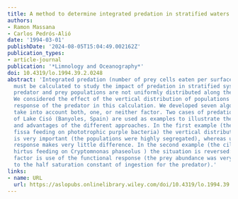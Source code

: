 ```yaml
---
title: A method to determine integrated predation in stratified waters
authors:
- Ramon Massana
- Carlos Pedrós‐Alió
date: '1994-03-01'
publishDate: '2024-08-05T15:04:49.002162Z'
publication_types:
- article-journal
publication: '*Limnology and Oceanography*'
doi: 10.4319/lo.1994.39.2.0248
abstract: 'Integrated predation (number of prey cells eaten per surface area and time)
  must be calculated to study the impact of predation in stratified systems where
  predator and prey populations are not uniformly distributed along the vertical axis.
  We considered the effect of the vertical distribution of populations and the functional
  response of the predator in this calculation. We developed seven algorithms which
  take into account both, one, or neither factor. Two cases of predation in the metalimnion
  of Lake Cisó (Banyoles, Spain) are used as examples to illustrate the limitations
  and advantages of the different approaches. In the first example (the rotifer Anuraeopsis
  fissa feeding on phototrophic purple bacteria) the vertical distribution of populations
  is very important (the populations were highly segregated), whereas use of the functional
  response makes very little difference. In the second example (the ciliate Coleps
  hirtus feeding on Cryptomnonas phaseolus ) the situation is reversed: the important
  factor is use of the functional response (the prey abundance was very high compared
  to the half saturation constant of ingestion for the predator).'
links:
- name: URL
  url: https://aslopubs.onlinelibrary.wiley.com/doi/10.4319/lo.1994.39.2.0248
---
```

